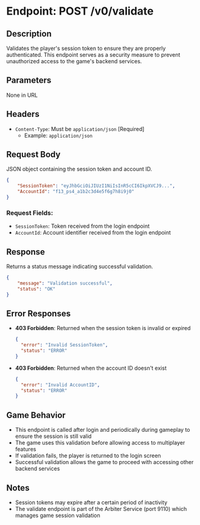 # Endpoint: POST /v0/validate

## Description

Validates the player's session token to ensure they are properly authenticated. This endpoint serves as a security
measure to prevent unauthorized access to the game's backend services.

## Parameters

None in URL

## Headers

- `Content-Type`: Must be `application/json` [Required]
    - Example: `application/json`

## Request Body

JSON object containing the session token and account ID.

```json
{
	"SessionToken": "eyJhbGciOiJIUzI1NiIsInR5cCI6IkpXVCJ9...",
	"AccountId": "f13_ps4_a1b2c3d4e5f6g7h8i9j0"
}
```

### Request Fields:

- `SessionToken`: Token received from the login endpoint
- `AccountId`: Account identifier received from the login endpoint

## Response

Returns a status message indicating successful validation.

```json
{
	"message": "Validation successful",
	"status": "OK"
}
```

## Error Responses

- **403 Forbidden**: Returned when the session token is invalid or expired
  ```json
  {
    "error": "Invalid SessionToken",
    "status": "ERROR"
  }
  ```

- **403 Forbidden**: Returned when the account ID doesn't exist
  ```json
  {
    "error": "Invalid AccountID",
    "status": "ERROR"
  }
  ```

## Game Behavior

- This endpoint is called after login and periodically during gameplay to ensure the session is still valid
- The game uses this validation before allowing access to multiplayer features
- If validation fails, the player is returned to the login screen
- Successful validation allows the game to proceed with accessing other backend services

## Notes

- Session tokens may expire after a certain period of inactivity
- The validate endpoint is part of the Arbiter Service (port 9110) which manages game session validation